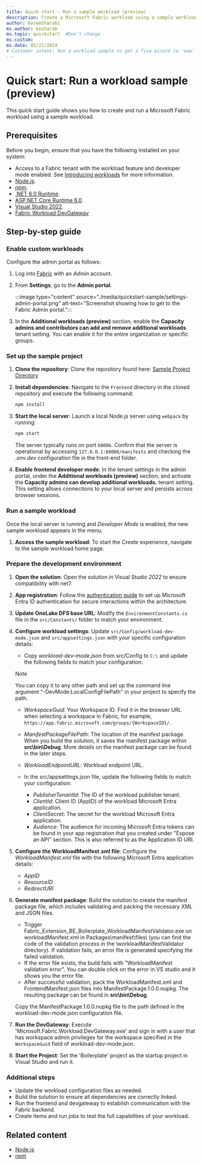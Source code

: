 ```yaml
---
title: Quick start - Run a sample workload (preview)
description: Create a Microsoft Fabric workload using a sample workload and the instructions in this quickstart tutorial.
author: KesemSharabi
ms.author: kesharab
ms.topic: quickstart  #Don't change
ms.custom:
ms.date: 05/21/2024
# Customer intent: Run a workload sample to get a five minute to 'wow' experience.
---
```


# Quick start: Run a workload sample (preview)

This quick start guide shows you how to create and run a Microsoft Fabric workload using a sample workload.

## Prerequisites

Before you begin, ensure that you have the following installed on your system:

* Access to a Fabric tenant with the workload feature and developer mode enabled. See [Introducing workloads](./workload-environment.md) for more information.
* [Node.js](https://nodejs.org).
* [npm](https://www.npmjs.com/).
* [.NET 6.0 Runtime](https://dotnet.microsoft.com/en-us/download/dotnet/thank-you/runtime-6.0.31-windows-x64-installer?cid=getdotnetcore).
* [ASP.NET Core Runtime 6.0](https://dotnet.microsoft.com/en-us/download/dotnet/thank-you/runtime-aspnetcore-6.0.31-windows-x64-installer?cid=getdotnetcore).
* [Visual Studio 2022](https://visualstudio.microsoft.com/vs/).
* [Fabric Workload DevGateway](https://go.microsoft.com/fwlink/?linkid=2272516)

## Step-by-step guide

### Enable custom workloads

Configure the admin portal as follows:

1. Log into [Fabric](https://app.fabric.microsoft.com/?pbi_source=workload-development-kit-quickstart-sample) with an *Admin* account.

1. From **Settings**, go to the **Admin portal**.

   :::image type="content" source="./media/quickstart-sample/settings-admin-portal.png" alt-text="Screenshot showing how to get to the Fabric Admin portal.":::

1. In the **Additional workloads (preview)** section, enable the **Capacity admins and contributors can add and remove additional workloads** tenant setting. You can enable it for the entire organization or specific groups.

### Set up the sample project

1. **Clone the repository**: Clone the repository found here: [Sample Project Directory](https://go.microsoft.com/fwlink/?linkid=2272254)

1. **Install dependencies**: Navigate to the `Frontend` directory in the cloned repository and execute the following command:

   ```typescript
   npm install
   ```

1. **Start the local server**: Launch a local Node.js server using `webpack` by running:

   ```typescript
   npm start
   ```

   The server typically runs on port `60006`. Confirm that the server is operational by accessing `127.0.0.1:60006/manifests` and checking the *.env.dev* configuration file in the front-end folder.

1. **Enable frontend developer mode**: In the tenant settings in the admin portal, under the **Additional workloads (preview)** section, and activate the **Capacity admins can develop additional workloads.** tenant setting. This setting allows connections to your local server and persists across browser sessions.

### Run a sample workload

Once the local server is running and *Developer Mode* is enabled, the new sample workload appears in the menu.

1. **Access the sample workload**:  To start the *Create* experience, navigate to the sample workload home page.

### Prepare the development environment

1. **Open the solution**: Open the solution in Visual Studio *2022* to ensure compatibility with net7.

1. **App registration**: Follow the [authentication guide](./authentication-tutorial.md) to set up Microsoft Entra ID authentication for secure interactions within the architecture.

1. **Update OneLake DFS base URL**: Modify the `EnvironmentConstants.cs` file in the `src/Constants/` folder to match your environment.

1. **Configure workload settings**: Update `src/Config/workload-dev-mode.json` and `src/appsettings.json` with your specific configuration details:

    * Copy *workload-dev-mode.json* from src/Config to `C:\` and update the following fields to match your configuration:

    >[!NOTE]
    >You can copy it to any other path and set up the command line argument "-DevMode:LocalConfigFilePath" in your project to specify the path.

      * *WorkspaceGuid*: Your Workspace ID. Find it in the browser URL when selecting a workspace in Fabric, for example, `https://app.fabric.microsoft.com/groups/{WorkspaceID}/`.
      * *ManifestPackageFilePath*: The location of the manifest package. When you build the solution, it saves the manifest package within **src\bin\Debug**. More details on the manifest package can be found in the later steps.
      * *WorkloadEndpointURL*: Workload endpoint URL.

   * In the src/appsettings.json file, update the following fields to match your configuration:

      * *PublisherTenantId*: The ID of the workload publisher tenant.
      * *ClientId*: Client ID (AppID) of the workload Microsoft Entra application.
      * *ClientSecret*: The secret for the workload Microsoft Entra application.
      * *Audience*: The audience for incoming Microsoft Entra tokens can be found in your app registration that you created under "Expose an API" section. This is also referred to as the Application ID URI.
 
1. **Configure the WorkloadManifest.xml file**: Configure the *WorkloadManifest.xml* file with the following Microsoft Entra application details:

   * *AppID*
   * *ResourceID*
   * *RedirectURI*

1. **Generate manifest package**: Build the solution to create the manifest package file, which includes validating and packing the necessary XML and JSON files.

   * Trigger Fabric_Extension_BE_Boilerplate_WorkloadManifestValidator.exe on workloadManifest.xml in Packages\manifest\files\ (you can find the code of the validation process in the \workloadManifestValidator directory). If validation fails, an error file is generated specifying the failed validation.
   * If the error file exists, the build fails with "WorkloadManifest validation error". You can double click on the error in VS studio and it shows you the error file.
   * After successful validation, pack the WorkloadManifest.xml and FrontendManifest.json files into ManifestPackage.1.0.0.nupkg. The resulting package can be found in **src\bin\Debug**.

   Copy the ManifestPackage.1.0.0.nupkg file to the path defined in the workload-dev-mode.json configuration file.

1. **Run the DevGateway**: Execute 'Microsoft.Fabric.Workload.DevGateway.exe' and sign in with a user that has workspace admin privileges for the workspace specified in the `WorkspaceGuid` field of workload-dev-mode.json.

1. **Start the Project**: Set the 'Boilerplate' project as the startup project in Visual Studio and run it.

### Additional steps

* Update the workload configuration files as needed.
* Build the solution to ensure all dependencies are correctly linked.
* Run the frontend and devgateway to establish communication with the Fabric backend.
* Create items and run jobs to test the full capabilities of your workload.

## Related content

* [Node.js](https://nodejs.org)
* [npm](https://www.npmjs.com/)
